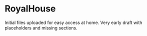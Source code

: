 # RoyalHouse
Initial files uploaded for easy access at home. Very early draft with placeholders and missing sections.
